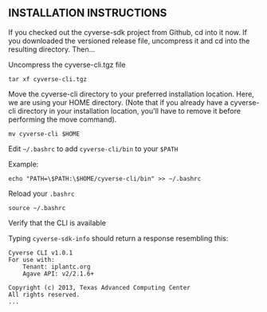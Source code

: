 INSTALLATION INSTRUCTIONS
-------------------------

If you checked out the cyverse-sdk project from Github, cd into it now. If you downloaded the versioned release file, uncompress it and cd into the resulting directory. Then...

Uncompress the cyverse-cli.tgz file

```
tar xf cyverse-cli.tgz
```

Move the cyverse-cli directory to your preferred installation location. Here, we are using your HOME directory. (Note that if you already have a cyverse-cli directory in your installation location, you'll have to remove it before performing the move command).

```
mv cyverse-cli $HOME
```

Edit ```~/.bashrc``` to add ```cyverse-cli/bin``` to your ```$PATH```

Example:

```
echo "PATH=\$PATH:\$HOME/cyverse-cli/bin" >> ~/.bashrc
```

Reload your ```.bashrc```

```source ~/.bashrc```

Verify that the CLI is available

Typing ```cyverse-sdk-info``` should return a response resembling this:

```
Cyverse CLI v1.0.1
For use with:
    Tenant: iplantc.org
    Agave API: v2/2.1.6+

Copyright (c) 2013, Texas Advanced Computing Center
All rights reserved.
...
```
